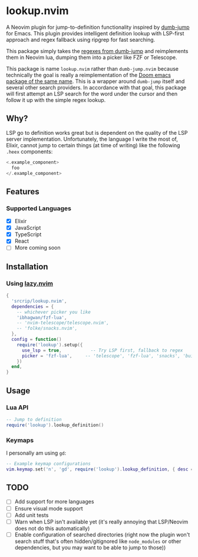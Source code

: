 # lookup.nvim

A Neovim plugin for jump-to-definition functionality inspired by [dumb-jump](https://github.com/jacktasia/dumb-jump) for Emacs. This plugin provides intelligent definition lookup with LSP-first approach and regex fallback using ripgrep for fast searching.

This package simply takes the [regexes from dumb-jump](https://github.com/jacktasia/dumb-jump/blob/42f97dea503367bf45c53a69de959177b06b0f59/dumb-jump.el) and reimplements them in Neovim lua, dumping them into a picker like FZF or Telescope.

This package is name `lookup.nvim` rather than `dumb-jump.nvim` because technically the goal is really a
reimplementation of the [Doom emacs package of the same name](https://docs.doomemacs.org/v21.12/modules/tools/lookup/).
This is a wrapper around `dumb-jump` itself and several other search providers. In accordance with that goal, this
package will first attempt an LSP search for the word under the cursor and then follow it up with the simple regex
lookup.

## Why?

LSP go to definition works great but is dependent on the quality of the LSP server implementation. Unfortunately, the
language I write the most of, Elixir, cannot jump to certain things (at time of writing) like the following `.heex` components:

```elixir
<.example_component>
  foo
</.example_component>
```

## Features

### Supported Languages

- [x] Elixir
- [x] JavaScript
- [x] TypeScript
- [x] React
- [ ] More coming soon

## Installation

### Using [lazy.nvim](https://github.com/folke/lazy.nvim)

```lua
{
  'srcrip/lookup.nvim',
  dependencies = {
    -- whichever picker you like
    'ibhagwan/fzf-lua',
    -- 'nvim-telescope/telescope.nvim',
    -- 'folke/snacks.nvim',
  },
  config = function()
    require('lookup').setup({
      use_lsp = true,           -- Try LSP first, fallback to regex
      picker = 'fzf-lua',     -- 'telescope', 'fzf-lua', 'snacks', 'builtin'
    })
  end,
}
```


## Usage

### Lua API

```lua
-- Jump to definition
require('lookup').lookup_definition()
```

### Keymaps

I personally am using `gd`:

```lua
-- Example keymap configurations
vim.keymap.set('n', 'gd', require('lookup').lookup_definition, { desc = 'Go to definition' })
```

## TODO

- [ ] Add support for more languages
- [ ] Ensure visual mode support
- [ ] Add unit tests
- [ ] Warn when LSP isn't available yet (it's really annoying that LSP/Neovim does not do this automatically)
- [ ] Enable configuration of searched directories (right now the plugin won't search stuff that's often hidden/gitignored like `node_modules` or other dependencies, but you may want to be able to jump to those))
